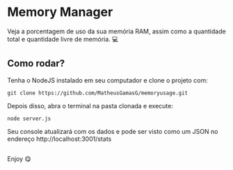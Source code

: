 # Memory Manager

Veja a porcentagem de uso da sua memória RAM, assim como a quantidade total e quantidade livre de memória. 💻

## Como rodar?

Tenha o NodeJS instalado em seu computador e clone o projeto com:

```
git clone https://github.com/MatheusGamasG/memoryusage.git
```

Depois disso, abra o terminal na pasta clonada e execute:

```
node server.js
```

Seu console atualizará com os dados e pode ser visto como um JSON no endereço http://localhost:3001/stats

##

Enjoy 😋